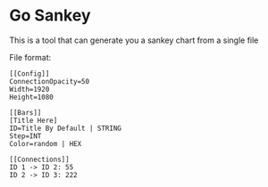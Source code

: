 # Go Sankey

This is a tool that can generate you a sankey chart from a single file

File format:

```
[[Config]]
ConnectionOpacity=50
Width=1920
Height=1080

[[Bars]]
[Title Here]
ID=Title By Default | STRING
Step=INT
Color=random | HEX

[[Connections]]
ID 1 -> ID 2: 55
ID 2 -> ID 3: 222
```